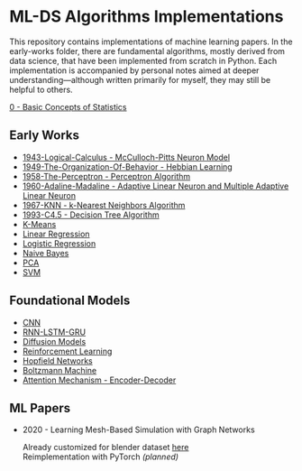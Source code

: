 # ML-DS Algorithms Implementations

This repository contains implementations of machine learning papers. In the early-works folder, there are fundamental algorithms, mostly derived from data science, that have been implemented from scratch in Python. Each implementation is accompanied by personal notes aimed at deeper understanding—although written primarily for myself, they may still be helpful to others. 


[0 - Basic Concepts of Statistics](https://github.com/saliherdemk/ML-Papers-Implementations/tree/master/0-Early-Works/0)
## Early Works

- [1943-Logical-Calculus - McCulloch-Pitts Neuron Model](https://github.com/saliherdemk/ML-Papers-Implementations/tree/master/0-Early-Works/1943-Logical-Calculus)
- [1949-The-Organization-Of-Behavior - Hebbian Learning](https://github.com/saliherdemk/ML-Papers-Implementations/tree/master/0-Early-Works/1949-The-Organization-Of-Behaviour)
- [1958-The-Perceptron - Perceptron Algorithm](https://github.com/saliherdemk/ML-Papers-Implementations/tree/master/0-Early-Works/1958-The-Perceptron)
- [1960-Adaline-Madaline - Adaptive Linear Neuron and Multiple Adaptive Linear Neuron](https://github.com/saliherdemk/ML-Papers-Implementations/tree/master/0-Early-Works/1960-Adaline-Madaline)
- [1967-KNN - k-Nearest Neighbors Algorithm](https://github.com/saliherdemk/ML-Papers-Implementations/tree/master/0-Early-Works/1967-KNN)
- [1993-C4.5 - Decision Tree Algorithm](https://github.com/saliherdemk/ML-Papers-Implementations/tree/master/0-Early-Works/1993-C4.5)
- [K-Means](https://github.com/saliherdemk/ML-Papers-Implementations/tree/master/0-Early-Works/K-Means)
- [Linear Regression](https://github.com/saliherdemk/ML-Papers-Implementations/tree/master/0-Early-Works/Linear-Regression)
- [Logistic Regression](https://github.com/saliherdemk/ML-Papers-Implementations/tree/master/0-Early-Works/Logistic-Regression)
- [Naive Bayes](https://github.com/saliherdemk/ML-Papers-Implementations/tree/master/0-Early-Works/Naive-Bayes)
- [PCA](https://github.com/saliherdemk/ML-Papers-Implementations/tree/master/0-Early-Works/PCA)
- [SVM](https://github.com/saliherdemk/ML-Papers-Implementations/tree/master/0-Early-Works/SVM)

## Foundational Models

- [CNN](https://github.com/saliherdemk/ML-Papers-Implementations/tree/master/CNN)
- [RNN-LSTM-GRU](https://github.com/saliherdemk/ML-Papers-Implementations/tree/master/RNN-LSTM)
- [Diffusion Models](https://github.com/saliherdemk/ML-Papers-Implementations/tree/master/Diffusion)
- [Reinforcement Learning](https://github.com/saliherdemk/ML-Papers-Implementations/tree/master/ReinforcementLearning)
- [Hopfield Networks](https://github.com/saliherdemk/ML-Papers-Implementations/tree/master/HopfieldNetworks)
- [Boltzmann Machine](https://github.com/saliherdemk/ML-Papers-Implementations/tree/master/BoltzmannMachine)
- [Attention Mechanism - Encoder-Decoder](https://github.com/saliherdemk/ML-Papers-Implementations/tree/master/Transformer)

## ML Papers

- 2020 - Learning Mesh-Based Simulation with Graph Networks 

  Already customized for blender dataset [here](https://github.com/saliherdemk/Deepmind-MeshGraphNets)  
  Reimplementation with PyTorch *(planned)*

